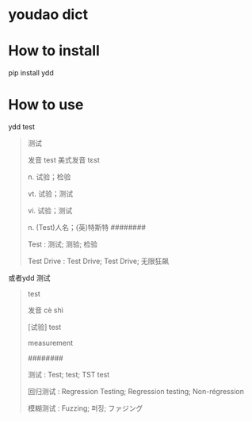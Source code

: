# youdao dict
# How to install
pip install ydd
# How to use
ydd test 
>测试
>
>发音 test 美式发音 tɛst
>
>n. 试验；检验
>
>vt. 试验；测试
>
>vi. 试验；测试
>
>n. (Test)人名；(英)特斯特
>########
>
>Test : 测试; 测验; 检验
>
>Test Drive : Test Drive; Test Drive; 无限狂飙

或者ydd 测试
>test
>
>发音 cè shì
>
>[试验] test
>
>measurement
>
>########
>
>测试 : Test; test; TST test
>
>回归测试 : Regression Testing; Regression testing; Non-régression
>
>模糊测试 : Fuzzing; 퍼징; ファジング

